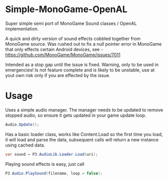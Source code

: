 # Simple-MonoGame-OpenAL
Super simple semi port of MonoGame Sound classes / OpenAL implementation. 

A quick and dirty version of sound effects cobbled together from MonoGame source.  Was rushed out to fix a null pointer error in MonoGame that only effects certain Android devices, see - https://github.com/MonoGame/MonoGame/issues/7011

Intended as a stop gap until the issue is fixed.  Warning, only to be used in emergencies! Is not feature complete and is likely to be unstable, use at yout own risk only if you are effected by the issue. 

# Usage
Uses a simple audio manager.  The manager needs to be updated to remove stopped audio, so ensure it gets updated in your game update loop. 

```cs
Audio.Update();
```

Has a basic loader class, works like Content.Load so the first time you load, it will load and parse the data, subsequent calls will return a new instance using cached data. 

```cs
var sound = P3.AudioLib.Loader.Load(uri);
```

Playing sound effects is easy, just call 

```cs
P3.Audio.PlaySound(filename, loop = false);
```
